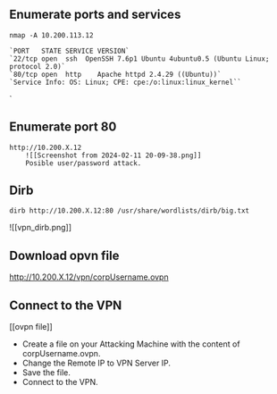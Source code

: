 
## Enumerate ports and services
`nmap -A 10.200.113.12`  

	`PORT   STATE SERVICE VERSION`
	`22/tcp open  ssh  OpenSSH 7.6p1 Ubuntu 4ubuntu0.5 (Ubuntu Linux; protocol 2.0)`
	`80/tcp open  http    Apache httpd 2.4.29 ((Ubuntu))`
	`Service Info: OS: Linux; CPE: cpe:/o:linux:linux_kernel``
`
## Enumerate port 80
	http://10.200.X.12
		![[Screenshot from 2024-02-11 20-09-38.png]]
		Posible user/password attack.



## Dirb
```
dirb http://10.200.X.12:80 /usr/share/wordlists/dirb/big.txt
```


![[vpn_dirb.png]]

## Download opvn file

http://10.200.X.12/vpn/corpUsername.ovpn

## Connect to the VPN
[[ovpn file]]


- Create a file on your Attacking Machine with the content of corpUsername.ovpn.
- Change the Remote IP to VPN Server IP.
- Save the file.
- Connect to the VPN.

